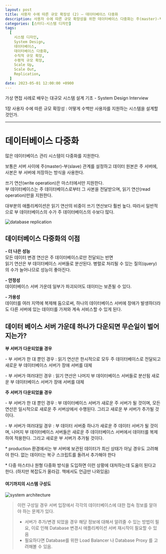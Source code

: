 ```yaml
---
layout: post
title: 사용자 수에 따른 규모 확장성 (2) – 데이터베이스 다중화
description: 사용자 수에 따른 규모 확장성을 위한 데이터베이스 다중화는 주(master)-부(slave) 관계를 통해 성능, 안정성, 가용성을 향상시킵니다. 읽기 연산은 부 서버에 분산되어 처리되며, 주 서버가 다운될 경우 부 서버가 새로운 주 서버로 전환됩니다. 이러한 구조는 데이터 복제 및 장애 대응을 용이하게 하지만, 서버 변경 시 접속 정보 관리의 복잡성이 증가할 수 있습니다.
categories: [스터디-시스템 디자인]
tags:
  [
    시스템 디자인,
    System Design,
    데이터베이스,
    데이터베이스 다중화,
    수직적 규모 확장,
    수평적 규모 확장,
    Scale Up,
    Scale Out,
    Replication,
  ]
date: 2023-05-01 12:00:00 +0900
---
```


가상 면접 사례로 배우는 대규모 시스템 설계 기초 - System Design Interview

1장 사용자 수에 따른 규모 확장성 : 어떻게 수백만 사용자를 지원하는 시스템을 설계할 것인가.

---

# 데이터베이스 다중화

많은 데이터베이스 관리 시스템이 다중화를 지원한다.

보통은 서버 사이에 주(master)-부(slave) 관계를 설정하고 데이터 원본은 주 서버에, 사본은 부 서버에 저장하는 방식을 사용한다.

쓰기 연산(write operation)은 마스터에서만 지원한다.  
부 데이터베이스는 주 데이터베이스로부터 그 사본을 전달받으며, 읽기 연산(read operation)만을 지원한다.

대부분의 애플리케이션은 읽기 연산의 비중이 쓰기 연산보다 훨씬 높다. 따라서 일반적으로 부 데이터베이스의 수가 주 데이터베이스의 수보다 많다.

![database replication](/assets/images/2023-05-01-사용자-수에-따른-규모-확장성-2/image1.png)

## 데이터베이스 다중화의 이점

**\- 더 나은 성능**  
모든 데이터 변경 연산은 주 데이터베이스로만 전달되는 반면  
읽기 연산은 부 데이터베이스 서버들로 분산된다. 병렬로 처리될 수 있는 질의(query)의 수가 늘어나므로 성능이 좋아진다.

**\- 안정성**  
데이터베이스 서버 가운데 일부가 파괴되어도 데이터는 보존될 수 있다.

**\- 가용성**  
데이터를 여러 지역에 복제해 둠으로써, 하나의 데이터베이스 서버에 장애가 발생하더라도 다른 서버에 있는 데이터를 가져와 계속 서비스할 수 있게 된다.

## 데이터 베이스 서버 가운데 하나가 다운되면 무슨일이 벌어지는가?

**부 서버가 다운되었을 경우**

\- 부 서버가 한 대 뿐인 경우 : 읽기 연산은 한시적으로 모두 주 데이터베이스로 전달되고 새로운 부 데이터베이스 서버가 장애 서버를 대체

\- 부 서버가 여러대인 경우 : 읽기 연산은 나머지 부 데이터베이스 서버들로 분산됨 새로운 부 데이터베이스 서버가 장애 서버를 대체

**주 서버가 다운되었을 경우**

\- 부 서버가 한 대 뿐인 경우 : 부 데이터베이스 서버가 새로운 주 서버가 될 것이며, 모든 연산은 일시적으로 새로운 주 서버상에서 수행된다. 그리고 새로운 부 서버가 추가될 것이다.

\- 부 서버가 여러대일 경우 : 부 데이터 서버중 하나가 새로운 주 데이터 서버가 될 것이며, 나머지 부 데이터베이스 서버들은 새로운 주 데이터베이스 서버에서 데이터를 복제하여 적용한다. 그리고 새로운 부 서버가 추가될 것이다.

\* production 환경에서는 부 서버에 보관된 데이터가 최신 상태가 아닐 경우도 고려해야 한다. 없는 데이터는 복구 스크립트를 돌려서 추가해야 한다

\* 다중 마스터나 원형 다중화 방식을 도입하면 이런 상황에 대처하는데 도움이 된다고 한다. (하지만 복잡도가 올라감. 책에서도 언급만 나와있음)

#### 여기까지의 시스템 구성도

![system architecture](/assets/images/2023-05-01-사용자-수에-따른-규모-확장성-2/image2.png)

> 이런 구성일 경우 서버 입장에서 각각의 데이터베이스에 대한 접속 정보를 알아야 하는 문제가 있다.
>
> - 서버가 추가/변경 되었을 경우 해당 정보에 대해서 알려줄 수 있는 방법이 필요, 이로 인해 Database 변경시 애플리케이션 서버 재시작이 필요할 수 있음
> - 필요하다면 Database를 위한 Load Balancer 나 Database Proxy 를 고려해볼 수 있음.
